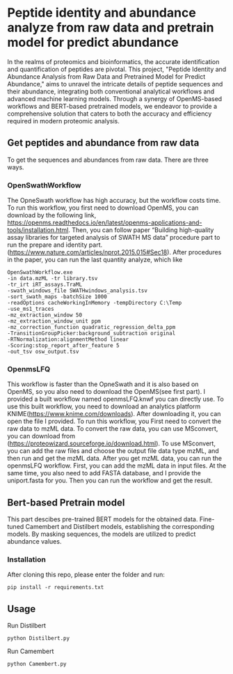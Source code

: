 # Peptide identity and abundance analyze from raw data and pretrain model for predict abundance

In the realms of proteomics and bioinformatics, the accurate identification and quantification of peptides are pivotal. This project, "Peptide Identity and Abundance Analysis from Raw Data and Pretrained Model for Predict Abundance," aims to unravel the intricate details of peptide sequences and their abundance, integrating both conventional analytical workflows and advanced machine learning models. Through a synergy of OpenMS-based workflows and BERT-based pretrained models, we endeavor to provide a comprehensive solution that caters to both the accuracy and efficiency required in modern proteomic analysis.

## Get peptides and abundance from raw data

To get the sequences and abundances from raw data. There are three ways. 

### OpenSwathWorkflow

The OpneSwath workflow has high accuracy, but the workflow costs time. To run this workflow, you first need to download OpenMS, you can download by the following link, https://openms.readthedocs.io/en/latest/openms-applications-and-tools/installation.html. Then, you can follow paper “Building high-quality assay libraries for targeted analysis of SWATH MS data” procedure part to run the prepare and identity part. (https://www.nature.com/articles/nprot.2015.015#Sec18). After procedures in the paper, you can run the last quantity analyze, which like

```shell
OpenSwathWorkflow.exe
-in data.mzML -tr library.tsv
-tr_irt iRT_assays.TraML
-swath_windows_file SWATHwindows_analysis.tsv
-sort_swath_maps -batchSize 1000
-readOptions cacheWorkingInMemory -tempDirectory C:\Temp
-use_ms1_traces
-mz_extraction_window 50
-mz_extraction_window_unit ppm
-mz_correction_function quadratic_regression_delta_ppm
-TransitionGroupPicker:background_subtraction original
-RTNormalization:alignmentMethod linear
-Scoring:stop_report_after_feature 5
-out_tsv osw_output.tsv
```

### OpenmsLFQ

This workflow is faster than the OpneSwath and it is also based on OpenMS, so you also need to download the OpenMS(see first part). I provided a built workflow named openmsLFQ.knwf you can directly use. To use this built workflow, you need to download an analytics platform KNIME(https://www.knime.com/downloads). After downloading it, you can open the file I provided. 
To run this workflow, you First need to convert the raw data to mzML data.  To convert the raw data, you can use MSconvert, you can download from (https://proteowizard.sourceforge.io/download.html). To use MSconvert, you can add the raw files and choose the output file data type mzML, and then run and get the mzML data.
After you get mzML data, you can run the openmsLFQ workflow. First, you can add the mzML data in input files. At the same time, you also need to add FASTA database, and I provide the uniport.fasta for you. Then you can run the workflow and get the result.




## Bert-based Pretrain model

This part descibes pre-trained BERT models for the obtained data. Fine-tuned Camembert and Distilbert models, establishing the corresponding models. By masking sequences, the models are utilized to predict abundance values.

### Installation
After cloning this repo, please enter the folder and run:
```shell
pip install -r requirements.txt
```

## Usage

Run Distilbert

```shell
python Distilbert.py
```


Run Camembert

```shell
python Camembert.py
```
